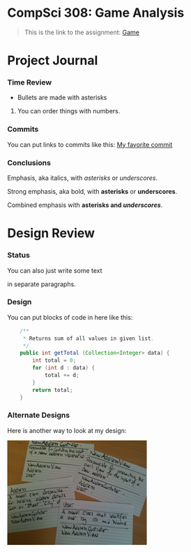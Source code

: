 CompSci 308: Game Analysis
===================

> This is the link to the assignment: [Game](http://www.cs.duke.edu/courses/compsci308/current/assign/01_game/)

Project Journal
=======

### Time Review

* Bullets are made with asterisks

1. You can order things with numbers.

### Commits

You can put links to commits like this: [My favorite commit](https://coursework.cs.duke.edu/CompSci308_2018Spring/example_bins/commit/77e4e83e3143a7050440a32b2817c9c724ab91d8)

### Conclusions

Emphasis, aka italics, with *asterisks* or _underscores_.

Strong emphasis, aka bold, with **asterisks** or __underscores__.

Combined emphasis with **asterisks and _underscores_**.


Design Review
=======

### Status

You can also just write some text

in separate paragraphs.

### Design

You can put blocks of code in here like this:
```java
    /**
     * Returns sum of all values in given list.
     */
    public int getTotal (Collection<Integer> data) {
        int total = 0;
        for (int d : data) {
            total += d;
        }
        return total;
    }
```

### Alternate Designs

Here is another way to look at my design:

![This is cool, too bad you can't see it](crc-example.png "An alternate design")

